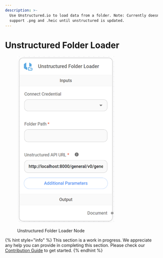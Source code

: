 ```yaml
---
description: >-
  Use Unstructured.io to load data from a folder. Note: Currently doesn't
  support .png and .heic until unstructured is updated.
---
```


# Unstructured Folder Loader

<figure><img src="../../../.gitbook/assets/image (101).png" alt="" width="320"><figcaption><p>Unstructured Folder Loader Node</p></figcaption></figure>

{% hint style="info" %}
This section is a work in progress. We appreciate any help you can provide in completing this section. Please check our [Contribution Guide](../../../CONTRIBUTING.md) to get started.
{% endhint %}
